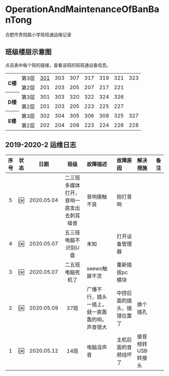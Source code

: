 # OperationAndMaintenanceOfBanBanTong
合肥市贵阳路小学班班通运维记录

## 班级楼层示意图
点击表中每个班的链接，查看该班的班班通设备信息。

<table>
  <tr>
    <th rowspan="2">C楼</th>
    <td>第3层</td>
    <td><a href="./C301/C301-1.jpg">301</a></td>
    <td>303</td>
    <td>307</td>
    <td>317</td>
    <td>319</td>
    <td>321</td>
    <td>323</td>
  </tr>
  <tr>
    <td>第2层</td>
    <td>201</td>
    <td>203</td>
    <td>205</td>
    <td>207</td>
    <td>217</td>
    <td>221</td>
  </tr>
  <tr>
    <th rowspan="2">D楼</th>
    <td>第3层</td>
    <td>301</td>
    <td>303</td>
    <td>320</td>
    <td>322</td>
    <td>324</td>
    <td>326</td>
  </tr>
  <tr>
    <td>第2层</td>
    <td>201</td>
    <td>203</td>
    <td>205</td>
    <td>223</td>
    <td>225</td>
    <td>227</td>
  </tr>
  <tr>
    <th rowspan="2">E楼</th>
    <td>第3层</td>
    <td>302</td>
    <td>304</td>
    <td>305</td>
    <td>306</td>
    <td>308</td>
    <td>325</td>
    <td>327</td>
  </tr>
  <tr>
    <td>第2层</td>
    <td>202</td>
    <td>204</td>
    <td>208</td>
    <td>223</td>
    <td>224</td>
    <td>226</td>
    <td>228</td>
  </tr>
</table>

## 2019-2020-2 运维日志

|序号|状态|日期|班级|故障描述|故障原因|解决措施|备注|
| :---: | :---: | :---: | :---: |:--- |:--- |:--- | :---: |
|5|:ok:|2020.05.04|二三班多媒体打开，音响一直发出去刺耳噪音|音响接触不良|拍打音响|
|4|:ok:|2020.05.07|五三班电脑不识别U盘|未知|打开设备管理器|
|3|:ok:|2020.05.07|二五班电脑死机了|seewo触屏不灵|重新插拔pc模块||
|2|:ok:|2020.05.09|37班|广播不行，插头一插上，就一直轰轰的响，声音很大|中控后面的插头，插错位置了|换个插孔||
|1|:ok:|2020.05.12|14班|电脑没声音|主机后面的音频线坏了|接音频转USB转接头||

